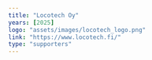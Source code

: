 ```yaml
---
title: "Locotech Oy"
years: [2025]
logo: "assets/images/locotech_logo.png"
link: "https://www.locotech.fi/"
type: "supporters"
---
```

